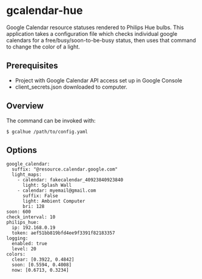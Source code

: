 # gcalendar-hue
Google Calendar resource statuses rendered to Philips Hue bulbs. This application takes a configuration file which checks individual google calendars for a free/busy/soon-to-be-busy status, then uses that command to change the color of a light.

## Prerequisites

- Project with Google Calendar API access set up in Google Console
- client_secrets.json downloaded to computer.


## Overview
The command can be invoked with:

```$ gcalhue /path/to/config.yaml```

## Options
```
google_calendar:
  suffix: "@resource.calendar.google.com"
  light_maps:
    - calendar: fakecalendar_40923840923840
      light: Splash Wall
    - calendar: myemail@gmail.com
      suffix: False
      light: Ambient Computer
      bri: 128
soon: 600
check_interval: 10
philips_hue:
  ip: 192.168.0.19
  token: aef51bb819bfd4ee9f3391f82183357
logging:
  enabled: true
  level: 20
colors:
  clear: [0.3922, 0.4842]
  soon: [0.5594, 0.4008]
  now: [0.6713, 0.3234]
```
